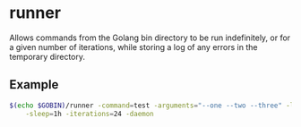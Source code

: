 # runner

Allows commands from the Golang bin directory to be run indefinitely, or for a given number of iterations, while storing a log of any errors in the temporary directory.

## Example

```bash
$(echo $GOBIN)/runner -command=test -arguments="--one --two --three" -log -verbose \
	-sleep=1h -iterations=24 -daemon
```

